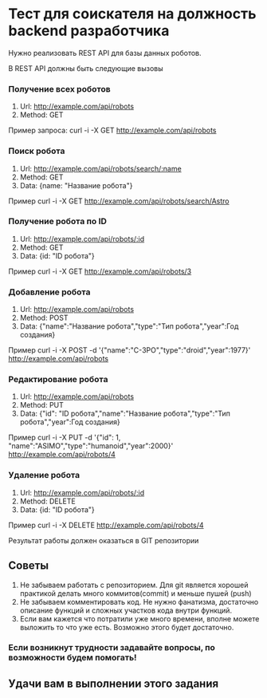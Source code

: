 # Тест для соискателя на должность backend разработчика
Нужно реализовать REST API для базы данных роботов.

В REST API должны быть следующие вызовы

### Получение всех роботов

1. Url: http://example.com/api/robots
2. Method: GET

Пример запроса:
curl -i -X GET http://example.com/api/robots

### Поиск робота
1. Url: http://example.com/api/robots/search/:name
2. Method: GET
3. Data: {name: "Название робота"}

Пример
curl -i -X GET http://example.com/api/robots/search/Astro

### Получение робота по ID
1. Url: http://example.com/api/robots/:id
2. Method: GET
3. Data: {id: "ID робота"}

Пример
curl -i -X GET http://example.com/api/robots/3

### Добавление робота
1. Url: http://example.com/api/robots
2. Method: POST
3. Data: {"name":"Название робота","type":"Тип робота","year":Год создания}

Пример
curl -i -X POST -d '{"name":"C-3PO","type":"droid","year":1977}' http://example.com/api/robots

### Редактирование робота
1. Url: http://example.com/api/robots
2. Method: PUT
3. Data: {"id": "ID робота","name":"Название робота","type":"Тип робота","year":Год создания}

Пример
curl -i -X PUT -d '{"id": 1, "name":"ASIMO","type":"humanoid","year":2000}' http://example.com/api/robots/4

### Удаление робота
1. Url: http://example.com/api/robots/:id
2. Method: DELETE
3. Data: {id: "ID робота"}

Пример
curl -i -X DELETE http://example.com/api/robots/4

Результат работы должен оказаться в GIT репозитории

## Советы
1. Не забываем работать с репозиторием. Для git является хорошей практикой делать много коммитов(commit) и меньше пушей (push)
2. Не забываем комментировать код. Не нужно фанатизма, достаточно описание функций и сложных участков кода внутри функций.
3. Если вам кажется что потратили уже много времени, вполне можете выложить то что уже есть. Возможно этого будет достаточно.

### Если возникнут трудности задавайте вопросы, по возможности будем помогать!

## Удачи вам в выполнении этого задания
